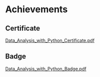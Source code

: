 

# Achievements
## Certificate
[Data_Analysis_with_Python_Certificate.pdf](https://prod-files-secure.s3.us-west-2.amazonaws.com/03e82b26-cccb-4906-bb56-adabcbdc0655/1aa3a050-2338-4a85-85d5-899bad17a31c/Data_Analysis_with_Python_Certificate.pdf?X-Amz-Algorithm=AWS4-HMAC-SHA256&X-Amz-Content-Sha256=UNSIGNED-PAYLOAD&X-Amz-Credential=ASIAZI2LB466VYIQPOWU%2F20250201%2Fus-west-2%2Fs3%2Faws4_request&X-Amz-Date=20250201T181741Z&X-Amz-Expires=3600&X-Amz-Security-Token=IQoJb3JpZ2luX2VjEM7%2F%2F%2F%2F%2F%2F%2F%2F%2F%2FwEaCXVzLXdlc3QtMiJGMEQCIAMQmTF%2FlboYxEWr5B2ftDnSwlPdOSMlP%2BZxD%2FIIyxNSAiBV5SbVODNOgRyfQEFyXUfewvSe3eNFh4JmPTzO%2Fq80EiqIBAjX%2F%2F%2F%2F%2F%2F%2F%2F%2F%2F8BEAAaDDYzNzQyMzE4MzgwNSIMV7t3JDSdNc%2BUMjNCKtwDwwKkw%2B%2FzdtXfE%2Fut7BV9xCHurkBvbep4OndHnQ3LpC2S2Qf4Qk7FReJSYXTcpka7d8T%2BevreKLCTmILo9P6UFuUqOPRO3pQAtz4rFXY5IHTu%2BRCgylr4%2FhoDts8YVg2QXz5RCwjOpHQTlkV5xZ%2FaZyeBF%2BFk4scFFIiRsHg1z9Wv2W0cs%2FUe3rAQ02zg2Sem2WO7LbbLIQQSWKT2kJlPAE93DS4SKpqSqTv0EbybkQzjc0I6oRLKqD31oy0teH1rv7pXV5QHodkvK99cr8gfuSlyLZKMl8m%2BIZiShdsfg43Vap6%2FTS8XOuC7Z5%2FEtXM14Xb5TKIsdO93rx0wR5IpfYcVavS%2F2meFQQupEBFdTqrCRcj3%2BnDZg6AB17oigG13P7b6AnN8T6cPppcVTe1qImMEjSKFIgpvA%2Fic1zFp9uR0xseBFYcpfQ0mUoejmXldBFsQNcJwfmVW5i3P8FTy8IZoFF%2B2l24oxZNEjd8HGFGbm10myZRzsx%2BTesyRNcZzuOFUy4OA6hKuMkUjUpP7Dg50iKjVA2DKaI5VVCddbL7J9lmxSln96x9ULXB1cwl9640tCFwPKSZD7%2FFk4sDsnEz%2FffYimWnlqhZ1WmgP3EphSdZ3jbUFBMGaXbgwscD4vAY6pgEE0WtmROnbgpzVV%2FOD7oVBJgrXRCIMD%2FHC%2FwWdRkv1ZsmemLbbCn9G6sr7SYKSai5ZqvO8%2FxI2YtjvBWjc8KIvwTHXnELezvimjn%2BSOX2lLBDkCnEaH6f33RGYCQuCX%2F0qYjVG6W%2BCqv2ETfuinqF8ZAe1zSQT%2B30%2F6sJ1D1h%2BhfWM0cH4ri46v%2BQNetRllaN05qOUV%2BcwAWLCPefEQHfWqby02kZo&X-Amz-Signature=c57b4069425fa0cf13c5e2e10b880935a49941d00bc23a8e61f0905dafb255ca&X-Amz-SignedHeaders=host&x-id=GetObject)
## Badge
[Data_Analysis_with_Python_Badge.pdf](https://prod-files-secure.s3.us-west-2.amazonaws.com/03e82b26-cccb-4906-bb56-adabcbdc0655/4fa9bcf8-b584-40dd-8775-c0bfadf6a6f0/Data_Analysis_with_Python_Badge.pdf?X-Amz-Algorithm=AWS4-HMAC-SHA256&X-Amz-Content-Sha256=UNSIGNED-PAYLOAD&X-Amz-Credential=ASIAZI2LB466VYIQPOWU%2F20250201%2Fus-west-2%2Fs3%2Faws4_request&X-Amz-Date=20250201T181741Z&X-Amz-Expires=3600&X-Amz-Security-Token=IQoJb3JpZ2luX2VjEM7%2F%2F%2F%2F%2F%2F%2F%2F%2F%2FwEaCXVzLXdlc3QtMiJGMEQCIAMQmTF%2FlboYxEWr5B2ftDnSwlPdOSMlP%2BZxD%2FIIyxNSAiBV5SbVODNOgRyfQEFyXUfewvSe3eNFh4JmPTzO%2Fq80EiqIBAjX%2F%2F%2F%2F%2F%2F%2F%2F%2F%2F8BEAAaDDYzNzQyMzE4MzgwNSIMV7t3JDSdNc%2BUMjNCKtwDwwKkw%2B%2FzdtXfE%2Fut7BV9xCHurkBvbep4OndHnQ3LpC2S2Qf4Qk7FReJSYXTcpka7d8T%2BevreKLCTmILo9P6UFuUqOPRO3pQAtz4rFXY5IHTu%2BRCgylr4%2FhoDts8YVg2QXz5RCwjOpHQTlkV5xZ%2FaZyeBF%2BFk4scFFIiRsHg1z9Wv2W0cs%2FUe3rAQ02zg2Sem2WO7LbbLIQQSWKT2kJlPAE93DS4SKpqSqTv0EbybkQzjc0I6oRLKqD31oy0teH1rv7pXV5QHodkvK99cr8gfuSlyLZKMl8m%2BIZiShdsfg43Vap6%2FTS8XOuC7Z5%2FEtXM14Xb5TKIsdO93rx0wR5IpfYcVavS%2F2meFQQupEBFdTqrCRcj3%2BnDZg6AB17oigG13P7b6AnN8T6cPppcVTe1qImMEjSKFIgpvA%2Fic1zFp9uR0xseBFYcpfQ0mUoejmXldBFsQNcJwfmVW5i3P8FTy8IZoFF%2B2l24oxZNEjd8HGFGbm10myZRzsx%2BTesyRNcZzuOFUy4OA6hKuMkUjUpP7Dg50iKjVA2DKaI5VVCddbL7J9lmxSln96x9ULXB1cwl9640tCFwPKSZD7%2FFk4sDsnEz%2FffYimWnlqhZ1WmgP3EphSdZ3jbUFBMGaXbgwscD4vAY6pgEE0WtmROnbgpzVV%2FOD7oVBJgrXRCIMD%2FHC%2FwWdRkv1ZsmemLbbCn9G6sr7SYKSai5ZqvO8%2FxI2YtjvBWjc8KIvwTHXnELezvimjn%2BSOX2lLBDkCnEaH6f33RGYCQuCX%2F0qYjVG6W%2BCqv2ETfuinqF8ZAe1zSQT%2B30%2F6sJ1D1h%2BhfWM0cH4ri46v%2BQNetRllaN05qOUV%2BcwAWLCPefEQHfWqby02kZo&X-Amz-Signature=503ce4517e401cb4c42b7b9c5a5b08cf1062b445d236a08ed35c8a6efa92edbb&X-Amz-SignedHeaders=host&x-id=GetObject)
